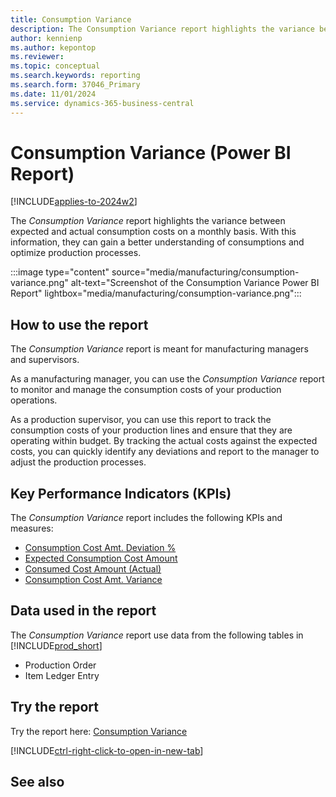 ```yaml
---
title: Consumption Variance
description: The Consumption Variance report highlights the variance between expected and actual consumption costs on a monthly basis.
author: kennienp
ms.author: kepontop
ms.reviewer:
ms.topic: conceptual
ms.search.keywords: reporting
ms.search.form: 37046_Primary
ms.date: 11/01/2024
ms.service: dynamics-365-business-central
---
```


# Consumption Variance (Power BI Report)

[!INCLUDE[applies-to-2024w2](includes/applies-to-2024w2.md)]

The *Consumption Variance* report highlights the variance between expected and actual consumption costs on a monthly basis. With this information, they can gain a better understanding of consumptions and optimize production processes.

:::image type="content" source="media/manufacturing/consumption-variance.png" alt-text="Screenshot of the Consumption Variance Power BI Report" lightbox="media/manufacturing/consumption-variance.png":::

## How to use the report

The *Consumption Variance* report is meant for manufacturing managers and supervisors.

As a manufacturing manager, you can use the *Consumption Variance* report to monitor and manage the consumption costs of your production operations.

As a production supervisor, you can use this report to track the consumption costs of your production lines and ensure that they are operating within budget. By tracking the actual costs against the expected costs, you can quickly identify any deviations and report to the manager to adjust the production processes.

## Key Performance Indicators (KPIs)

The *Consumption Variance* report includes the following KPIs and measures: 

- [Consumption Cost Amt. Deviation %](manufacturing-powerbi-kpis.md#consumption-cost-amt-deviation)
- [Expected Consumption Cost Amount](manufacturing-powerbi-kpis.md#expected-consumption-cost-amount)
- [Consumed Cost Amount (Actual)](manufacturing-powerbi-kpis.md#consumed-cost-amount-actual)
- [Consumption Cost Amt. Variance](manufacturing-powerbi-kpis.md#consumption-cost-amt-variance)

## Data used in the report

The *Consumption Variance* report use data from the following tables in [!INCLUDE[prod_short](includes/prod_short.md)]

- Production Order
- Item Ledger Entry
  
## Try the report

Try the report here: [Consumption Variance](https://businesscentral.dynamics.com?page=37046)

[!INCLUDE[ctrl-right-click-to-open-in-new-tab](includes/ctrl-right-click-to-open-in-new-tab.md)]

## See also
